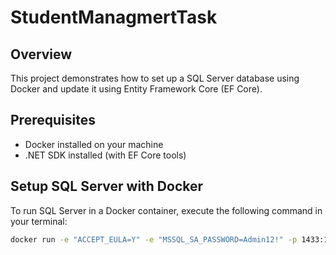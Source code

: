 # StudentManagmertTask
## Overview

This project demonstrates how to set up a SQL Server database using Docker and update it using Entity Framework Core (EF Core). 

## Prerequisites

- Docker installed on your machine
- .NET SDK installed (with EF Core tools)

## Setup SQL Server with Docker

To run SQL Server in a Docker container, execute the following command in your terminal:

```bash
docker run -e "ACCEPT_EULA=Y" -e "MSSQL_SA_PASSWORD=Admin12!" -p 1433:1433 --name sqlserver-container -d mcr.microsoft.com/mssql/server:2022-latest
